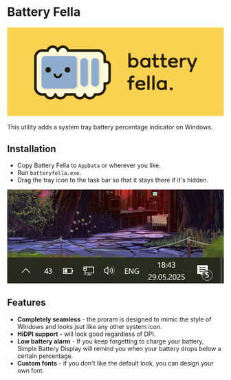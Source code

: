 # Battery Fella

![logo](assets/banner-small.png)

This utility adds a system tray battery percentage indicator on Windows.

## Installation

- Copy Battery Fella to `AppData` or wherever you like.
- Run `batteryfella.exe`.
- Drag the tray icon to the task bar so that it stays there if it's hidden.

![pic](assets/style.png)

## Features

- **Completely seamless** - the proram is designed to mimic the style of Windows and looks jsut like any other system icon.
- **HiDPI support -** will look good regardless of DPI.
- **Low battery alarm** - If you keep forgetting to charge your battery, Simple Battery Display will remind you when
  your battery drops below a certain percentage.
- **Custom fonts** - if you don't like the default look, you can design your own font.
